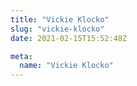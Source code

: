 ```yaml
---
title: "Vickie Klocko"
slug: "vickie-klocko"
date: 2021-02-15T15:52:48Z

meta:
  name: "Vickie Klocko"
---
```


